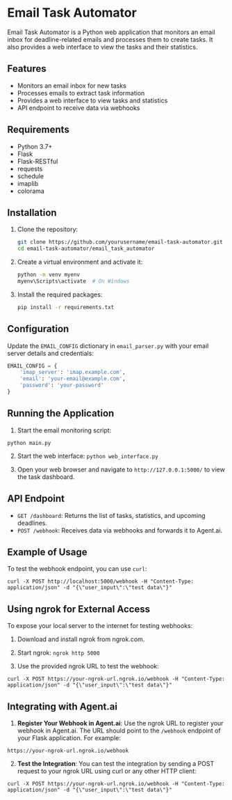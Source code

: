 # Email Task Automator

Email Task Automator is a Python web application that monitors an email inbox for deadline-related emails and processes them to create tasks. It also provides a web interface to view the tasks and their statistics.

## Features

- Monitors an email inbox for new tasks
- Processes emails to extract task information
- Provides a web interface to view tasks and statistics
- API endpoint to receive data via webhooks

## Requirements

- Python 3.7+
- Flask
- Flask-RESTful
- requests
- schedule
- imaplib
- colorama

## Installation

1. Clone the repository:

    ```sh
    git clone https://github.com/yourusername/email-task-automator.git
    cd email-task-automator/email_task_automator
    ```

2. Create a virtual environment and activate it:

    ```sh
    python -m venv myenv
    myenv\Scripts\activate  # On Windows
    ```

3. Install the required packages:

    ```sh
    pip install -r requirements.txt
    ```

## Configuration

Update the `EMAIL_CONFIG` dictionary in `email_parser.py` with your email server details and credentials:

```python
EMAIL_CONFIG = {
    'imap_server': 'imap.example.com',
    'email': 'your-email@example.com',
    'password': 'your-password'
}
```

## Running the Application

  1. Start the email monitoring script:

  `python main.py`

  2. Start the web interface:
  `python web_interface.py`

  3. Open your web browser and navigate to `http://127.0.0.1:5000/` to view the task dashboard.

  ## API Endpoint
- `GET /dashboard`: Returns the list of tasks, statistics, and upcoming deadlines.
- `POST /webhook`: Receives data via webhooks and forwards it to Agent.ai.

## Example of Usage

To test the webhook endpoint, you can use `curl`:

```
curl -X POST http://localhost:5000/webhook -H "Content-Type: application/json" -d "{\"user_input\":\"test data\"}"

```


## Using ngrok for External Access
To expose your local server to the internet for testing webhooks:

1. Download and install ngrok from ngrok.com.

2. Start ngrok:
`ngrok http 5000`

3. Use the provided ngrok URL to test the webhook:
```
curl -X POST https://your-ngrok-url.ngrok.io/webhook -H "Content-Type: application/json" -d "{\"user_input\":\"test data\"}"

```


## Integrating with Agent.ai
1. **Register Your Webhook in Agent.ai**: Use the ngrok URL to register your webhook in Agent.ai. The URL should point to the `/webhook` endpoint of your Flask application. For example:

```
https://your-ngrok-url.ngrok.io/webhook
```

2. **Test the Integration**: You can test the integration by sending a POST request to your ngrok URL using curl or any other HTTP client:

```
curl -X POST https://your-ngrok-url.ngrok.io/webhook -H "Content-Type: application/json" -d "{\"user_input\":\"test data\"}"
```

